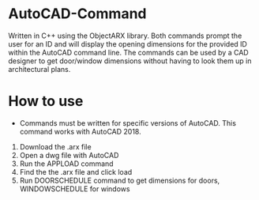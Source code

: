 # AutoCAD-Command
Written in C++ using the ObjectARX library. Both commands prompt the user for an ID and will display the opening dimensions for the provided ID within the AutoCAD command line. The commands can be used by a CAD designer to get door/window dimensions without having to look them up in architectural plans.
# How to use
* Commands must be written for specific versions of AutoCAD. This command works with AutoCAD 2018.
1. Download the .arx file
2. Open a dwg file with AutoCAD
3. Run the APPLOAD command
4. Find the the .arx file and click load
5. Run DOORSCHEDULE command to get dimensions for doors, WINDOWSCHEDULE for windows
